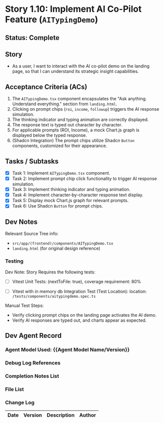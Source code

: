 # Story 1.10: Implement AI Co-Pilot Feature (`AITypingDemo`)

## Status: Complete

## Story

- As a user, I want to interact with the AI co-pilot demo on the landing page, so that I can understand its strategic insight capabilities.

## Acceptance Criteria (ACs)

1.  The `AITypingDemo.tsx` component encapsulates the "Ask anything. Understand everything." section from `landing.html`.
2.  Clicking on prompt chips (`roi`, `income`, `followup`) triggers the AI response simulation.
3.  The thinking indicator and typing animation are correctly displayed.
4.  The response text is typed out character by character.
5.  For applicable prompts (ROI, Income), a mock Chart.js graph is displayed below the typed response.
6.  (Shadcn Integration) The prompt chips utilize Shadcn `Button` components, customized for their appearance.

## Tasks / Subtasks

- [x] Task 1: Implement `AITypingDemo.tsx` component.
- [x] Task 2: Implement prompt chip click functionality to trigger AI response simulation.
- [x] Task 3: Implement thinking indicator and typing animation.
- [x] Task 4: Implement character-by-character response text display.
- [x] Task 5: Display mock Chart.js graph for relevant prompts.
- [x] Task 6: Use Shadcn `Button` for prompt chips.

## Dev Notes

Relevant Source Tree info:
- `src/app/(frontend)/components/AITypingDemo.tsx`
- `landing.html` (for original design reference)

### Testing

Dev Note: Story Requires the following tests:

- [ ] Vitest Unit Tests: (nextToFile: true), coverage requirement: 80%
- [ ] Vitest with in memory db Integration Test (Test Location): location: `/tests/components/aitypingdemo.spec.ts`


Manual Test Steps:
- Verify clicking prompt chips on the landing page activates the AI demo.
- Verify AI responses are typed out, and charts appear as expected.

## Dev Agent Record

### Agent Model Used: {{Agent Model Name/Version}}

### Debug Log References

### Completion Notes List

### File List

### Change Log

| Date | Version | Description | Author |
| :--- | :------ | :---------- | :----- |
